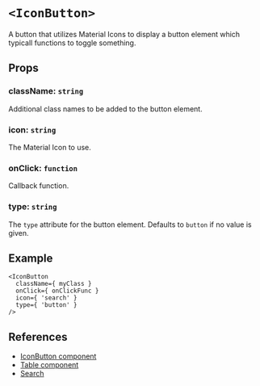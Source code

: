 # `<IconButton>`
A button that utilizes Material Icons to display a button element which typicall functions to toggle
something.

## Props
### className: `string`
Additional class names to be added to the button element.

### icon: `string`
The Material Icon to use.

### onClick: `function`
Callback function.

### type: `string`
The `type` attribute for the button element. Defaults to `button` if no value is given.

## Example
```
<IconButton
  className={ myClass }
  onClick={ onClickFunc }
  icon={ 'search' }
  type={ 'button' }
/>
```

## References
* [IconButton component](./icon-button.jsx)
* [Table component](../table/table.jsx)
* [Search](../table/search.jsx)